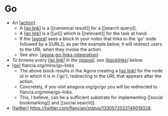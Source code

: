 # Go

- An [[action]].
  - A [[go link]] is a [[canonical result]] for a [[search query]].
  - A [[go link]] is a [[url]] which is [[relevant]] for the task at hand.
  - If the [[agora]] sees a block in your notes that links to the 'go' node followed by a [[URL]], as per the example below, it will redirect users to the URL when they invoke the action.
  - See also: [[agora-go-links-integration]].
- *To browse every [[go link]] in the [[agora]], see [[backlinks]] below.*
- [[go]] flancia.org/mine/go-links
  - The above block results in the Agora creating a [[go link]] for the node id in which it is in ('go'), redirecting to the URL that appears after the action.
  - Concretely, if you visit anagora.org/go/go you will be redirected to flancia.org/mine/go-links.
  - This, I believe, can be a sufficient substrate for implementing [[social bookmarking]] and [[social search]].
- [[twitter]] https://twitter.com/flancian/status/1330572022146019328.


[//begin]: # "Autogenerated link references for markdown compatibility"
[action]: action "Action"
[go link]: go-link "Go Link"
[agora]: agora "Agora"
[agora-go-links-integration]: agora-go-links-integration "Agora Go Links Integration"
[backlinks]: backlinks "Backlinks"
[go]: go "Go"
[twitter]: twitter "Twitter"
[//end]: # "Autogenerated link references"